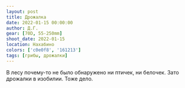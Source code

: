 ```yaml
---
layout: post
title: Дрожалка
date: 2022-01-15 00:00:00
author: Д.Г.
gear: [70D, 55-250mm]
shoot_date: 2022-01-15
location: Нахабино
colors: ['c0e0f8', '161213']
tags: [грибы, дрожалки]
---
```

В лесу почему-то не было обнаружено ни птичек, ни белочек. Зато дрожалки в изобилии. Тоже дело.
